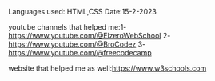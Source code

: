 Languages used: HTML,CSS
Date:15-2-2023

youtube channels that helped me:1-https://www.youtube.com/@ElzeroWebSchool
                                2-https://www.youtube.com/@BroCodez
                                3-https://www.youtube.com/@freecodecamp

website that helped me as well:https://www.w3schools.com